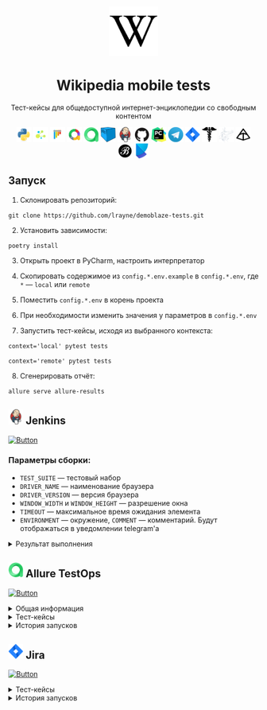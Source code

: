 <p align="center">
  <a href="https://demoblaze.com">
  <picture>
<img alt="Wikipedia" src="resources/logo.png" width="100" height="100">
    </picture>
  </a>
</p>
<h1 align="center">
  Wikipedia mobile tests
</h1>
<p align="center">
Тест-кейсы для общедоступной интернет-энциклопедии со свободным контентом
</p>

<p align="center">
<img title="Python" src="resources/icons/python.svg" height="30" width="30"/> 
<img title="Selene" src="resources/icons/selene.png" height="30" width="30"/>  
<img title="Pytest" src="resources/icons/pytest.svg" height="30" width="30"/> 
<img title="Allure Report" src="resources/icons/allure-report.png" height="30" width="30"/> 
<img title="Allure TestOps" src="resources/icons/allure-testops.png" height="30" width="30"/> 
<img title="Selenoid" src="resources/icons/selenoid.png" height="30" width="30"/> 
<img title="Jenkins" src="resources/icons/jenkins.svg" height="30" width="30"/> 
<img title="GitHub" src="resources/icons/github.svg" height="30" width="30"/> 
<img title="Pycharm" src="resources/icons/pycharm.png" height="30" width="30"/> 
<img title="Telegram" src="resources/icons/telegram.png" height="30" width="30"/> 
<img title="Jira" src="resources/icons/jira.png" height="30" width="30"/> 
<img title="Requests" src="resources/icons/requests.png" height="30" width="30"/> 
<img title="Mimesis" src="resources/icons/mimesis.svg" height="30" width="30"/> 
<img title="Pydantic" src="resources/icons/pydantic.svg" height="30" width="30"/> 
<img title="Black" src="resources/icons/black.png" height="30" width="30"/> 
<img title="Poetry" src="resources/icons/poetry.png" height="30" width="30"/>
</p>

## Запуск

1. Склонировать репозиторий:

```
git clone https://github.com/lrayne/demoblaze-tests.git
```

2. Установить зависимости:

```
poetry install
```

3. Открыть проект в PyCharm, настроить интерпретатор

4. Скопировать содержимое из `config.*.env.example` в `config.*.env`, где `*` — `local` или `remote`
5. Поместить `config.*.env` в корень проекта
6. При необходимости изменить значения у параметров в `config.*.env`
7. Запустить тест-кейсы, исходя из выбранного контекста:

```
context='local' pytest tests
```

```
context='remote' pytest tests
```

8. Cгенерировать отчёт:

```
allure serve allure-results
```

## <img title="Jenkins" src="resources/icons/jenkins.svg" height="30" width="30"/> Jenkins

[![Button](https://img.shields.io/badge/Открыть%20сборку-d33732)](https://jenkins.autotests.cloud/job/demoblaze-tests/)

### Параметры сборки:

- `TEST_SUITE` — тестовый набор
- `DRIVER_NAME` — наименование браузера
- `DRIVER_VERSION` — версия браузера
- `WINDOW_WIDTH` и `WINDOW_HEIGHT` — разрешение окна
- `TIMEOUT` — максимальное время ожидания элемента
- `ENVIRONMENT` — окружение, `COMMENT` — комментарий. Будут отображаться в уведомлении telegram'а

<details><summary>Результат выполнения</summary>
<br>
<details><summary>Общая информация</summary>
<br>
<img src="resources/screens/allure-overview.png">
</details>
<details><summary>Тест-кейсы</summary>
<br>
<img src="resources/screens/allure-test-cases.png">
</details>
<details><summary>Видео прохождения тест-кейса</summary>
<br>
<img src="resources/screens/selenoid-video-attach.gif">
<p></p>
</details>
<details><summary>Уведомление в telegram</summary>
<br>
<img src="resources/screens/telegram-notification.png">
</details>
</details>

## <img title="Allure TestOps" src="resources/icons/allure-testops.png" height="30" width="30"/> Allure TestOps

[![Button](https://img.shields.io/badge/Открыть%20проект-21c45e)](https://allure.autotests.cloud/project/4370/dashboards)



<details><summary>Общая информация</summary>
<br>
<img src="resources/screens/allure-testops-overview.png">
</details>

<details><summary>Тест-кейсы</summary>
<br>
<img src="resources/screens/allure-testops-testcases.png">
</details>

<details><summary>История запусков</summary>
<br>
<img src="resources/screens/allure-testops-jobs.png">
</details>

## <img title="Jira" src="resources/icons/jira.png" height="30" width="30"/>  Jira

[![Button](https://img.shields.io/badge/Открыть%20проект-2584ff)](https://https://jira.autotests.cloud/browse/HOMEWORK-1318
)

<details><summary>Тест-кейсы</summary>
<br>
<img src="resources/screens/jira-testcases.png">
</details>

<details><summary>История запусков</summary>
<br>
<img src="resources/screens/jira-launches.png">
</details>

